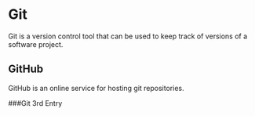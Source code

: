 # Git

Git is a version control tool that can be used to keep track of versions of a software project.

## GitHub

GitHub is an online service for hosting git repositories.

###Git 3rd Entry

            